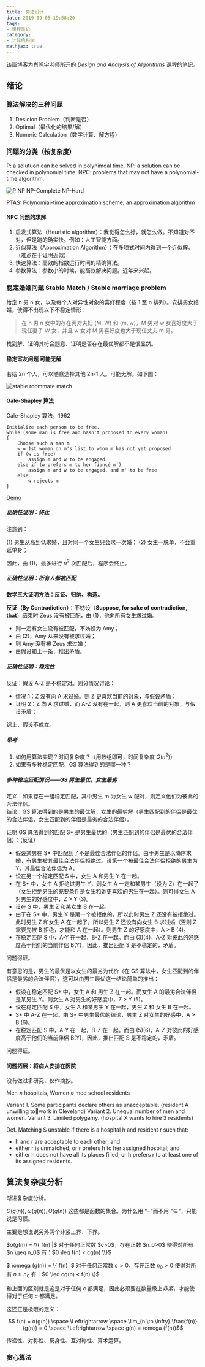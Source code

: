 ```yaml
---
title: 算法设计
date: 2019-09-05 19:58:20
tags:
- 课程笔记
category:
- 计算机科学
mathjax: true
---
```


该篇博客为肖鸣宇老师所开的 *Design and Analysis of Algorithms* 课程的笔记。

## 绪论

### 算法解决的三种问题

1. Desicion Problem（判断是否）
2. Optimal（最优化的结果/解）
3. Numeric Calculation（数字计算、解方程）

### 问题的分类（按复杂度）

P: a solutuon can be solved in polynimoal time.
NP: a solution can be checked in polynomial time.
NPC: problems that may not have a polynomial-time algorithm.

![P NP NP-Complete NP-Hard](P_np_np-complete_np-hard.svg)

PTAS: Polynomial-time approximation scheme, an approximation algorithm

#### NPC 问题的求解

1. 启发式算法（Heuristic algorithm）：我觉得怎么好，就怎么做。不知道对不对，但是跑的确实快。例如：人工智能方面。
2. 近似算法（Approximation Algorithm）：在多项式时间内得到一个近似解。（难点在于证明近似）
3. 快速算法：高效的指数运行时间的精确算法。
4. 参数算法：参数小的时候，能高效解决问题。近年来兴起。

### 稳定婚姻问题 Stable Match / Stable marriage problem

给定 n 男 n 女，以及每个人对异性对象的喜好程度（按 1 至 n 排列）。安排男女结婚，使得不出现以下不稳定情形：

> 在 n 男 n 女中的存在两对夫妇 (M, W) 和 (m, w)，M 男对 w 女喜好度大于现任妻子 W 女，并且 w 女对 M 男喜好度也大于现任丈夫 m 男。

找到解、证明其符合题意、证明是否存在最优解都不是很显然。

#### 稳定室友问题 可能无解

若给 2n 个人，可以随意选择其他 2n-1 人。可能无解。如下图：

![stable roommate match](stable_roommate_match.png)

#### Gale-Shapley 算法

Gale-Shapley 算法，1962

```
Initialize each person to be free.
while (some man is free and hasn't proposed to every woman)
{
    Choose such a man m
    w = 1st woman on m's list to whom m has not yet proposed
    if (w is free)
        assign m and w to be engaged
    else if (w prefers m to her fiancé m')
        assign m and w to be engaged, and m' to be free
    else
        w rejects m
}
```

[Demo](stable_marriage_match_demo.ppsx)

##### 正确性证明：终止

注意到：

(1) 男生从高到低求婚，且对同一个女生只会求一次婚；
(2) 女生一脱单，不会重返单身；

因此，由 (1)，最多进行 $n^2$ 次匹配后，程序会终止。

##### 正确性证明：所有人都被匹配

**数学三大证明方法：反证、归纳、构造。**

**反证（By Contradiction）**：不妨设（**Suppose, for sake of contradiction, that**）结束时 Zeus 没有被匹配，由 (1)，他向所有女生求过婚。

* 则一定有女生没有被匹配，不妨设为 Amy；
* 由 (2)，Amy 从来没有被求过婚；
* 则 Amy 没有被 Zeus 求过婚；
* 由假设和上一条，推出矛盾。

##### 正确性证明：稳定性

反证：假设 A-Z 是不稳定对。则分情况讨论：

* 情况 1：Z 没有向 A 求过婚。则 Z 更喜欢当前的对象，与假设矛盾；
* 证明 2：Z 向 A 求过婚，而 A-Z 没有在一起，则 A 更喜欢当前的对象，与假设矛盾；

综上，假设不成立。

##### 思考

1. 如何用算法实现？时间复杂度？（用数组即可，时间复杂度 $O(n^2)$）
2. 如果有多种稳定匹配，GS 算法得到的是哪一种？

##### 多种稳定匹配情况——GS 男生最优，女生最劣

定义：如果存在一组稳定匹配，其中男生 m 为女生 w 配对，则定义他们为彼此的合法伴侣。  
结论：GS 算法得到的是男生的最优解，女生的最劣解（男生匹配到的伴侣是最优的合法伴侣，女生匹配到的伴侣是最劣的合法伴侣）。

证明 GS 算法得到的匹配 S* 是男生最优的（男生匹配到的伴侣是最优的合法伴侣）：（反证）

* 假设某男在 S* 中匹配到了不是最佳合法伴侣的伴侣。由于男生是以降序求婚，有男生被其最佳合法伴侣拒绝过。设第一个被最佳合法伴侣拒绝的男生为 Y，其最佳合法伴侣为 A。
* 设在另一个稳定匹配 S 中，女生 A 和男生 Y 在一起。
* 在 S* 中，女生 A 拒绝过男生 Y，则女生 A 一定和某男生（设为 Z）在一起了（女生拒绝男生的充要条件是女生和她更喜欢的男生在一起）。则可得女生 A 对男生的好感度中，Z > Y (3)。
* 设在 S 中，男生 Z 和某女生 B 在一起。
* 由于在 S* 中，男生 Y 是第一个被拒绝的，所以此时男生 Z 还没有被拒绝过。此时男生 Z 和女生 A 在一起了，所以男生 Z 还没有向女生 B 求过婚（否则 Z 需要先被 B 拒绝，才能和 A 在一起）。则男生 Z 的好感度中，A > B (4)。
* 在稳定匹配 S 中，A-Y 在一起，B-Z 在一起。而由 (3)(4)，A-Z 对彼此的好感度高于他们的当前伴侣 B(Y)，因此，推出匹配 S 是不稳定的，矛盾。

问题得证。

有意思的是，男生的最优是以女生的最劣为代价（在 GS 算法中，女生匹配到的伴侣是最劣的合法伴侣），这可以由男生最优这一结论简单的推出：

* 假设在稳定匹配 S* 中，女生 A 和 男生 Z 在一起。而女生 A 的最劣合法伴侣是某男生 Y。则女生 A 对男生的好感度中，Z > Y (5)。
* 设在稳定匹配 S 中，女生 A 和某男生 Y 在一起，男生 Z 和 女生 B 在一起。
* S\* 中 A-Z 在一起。由 S\* 中男生最优的结论，男生 Z 对女生的好感中，A > B (6)。
* 在稳定匹配 S 中，A-Y 在一起，B-Z 在一起。而由 (5)(6)，A-Z 对彼此的好感度高于他们的当前伴侣 B(Y)，因此，推出匹配 S 是不稳定的，矛盾。

问题得证。

#### 问题拓展：将病人安排在医院

没有做过多研究，仅作摘抄。

Men ≈ hospitals, Women ≈ med school residents

Variant 1. Some participants declare others as unacceptable. (resident A unwilling towork in Cleveland)
Variant 2. Unequal number of men and women.
Variant 3. Limited polygamy. (hospital X wants to hire 3 residents)

Def. Matching S unstable if there is a hospital h and resident r such that:

* h and r are acceptable to each other; and
* either r is unmatched, or r prefers h to her assigned hospital; and
* either h does not have all its places filled, or h prefers r to at least one of its assigned residents.

## 算法复杂度分析

渐进复杂度分析。

$O(g(n)), \omega(g(n)), \Theta(g(n))$ 这些都是函数的集合。为什么用 “$=$”而不用 "$\in$"，只能说是习惯。

主要是想说说另外两个非紧上界、下界。

$o(g(n)) = \\{ f(n) |$ 对于任何正常数 $c>0$，存在正数 $n_0>0$ 使得对所有 $n \geq n_0$ 有：$0 \leq f(n) < cg(n) \\}$  

$ \omega (g(n)) = \\{ f(n) |$ 对于任何正常数 $c>0$，存在正数 $n_0>0$ 使得对所有 $n \geq n_0$ 有：$0 \leq cg(n) < f(n) \\}$

和上面的区别就是这是对于任何 $c$ 都满足，因此必须要在数量级上*非紧*，才能使得对于任何 $c$ 都满足。

这还正是极限的定义：

$$ f(n) = o(g(n)) \space \Leftrightarrow \space \lim_{n \to \infty} \frac{f(n)}{g(n)} = 0 \space \Leftrightarrow \space g(n) = \omega (f(n))$$

传递性、对称性、反身性、互对称性、算术运算。

### 贪心算法
